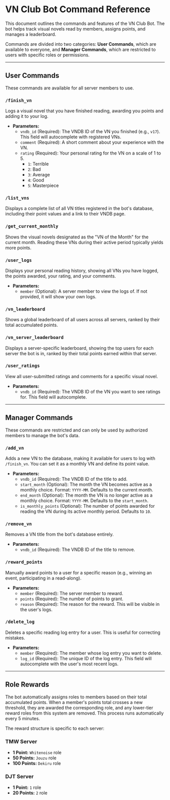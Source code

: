 # VN Club Bot Command Reference

This document outlines the commands and features of the VN Club Bot. The bot helps track visual novels read by members, assigns points, and manages a leaderboard.

Commands are divided into two categories: **User Commands**, which are available to everyone, and **Manager Commands**, which are restricted to users with specific roles or permissions.


---

## User Commands

These commands are available for all server members to use.

### `/finish_vn`
Logs a visual novel that you have finished reading, awarding you points and adding it to your log.

- **Parameters:**
    - `vndb_id` (Required): The VNDB ID of the VN you finished (e.g., `v17`). This field will autocomplete with registered VNs.
    - `comment` (Required): A short comment about your experience with the VN.
    - `rating` (Required): Your personal rating for the VN on a scale of 1 to 5.
        - `1`: Terrible
        - `2`: Bad
        - `3`: Average
        - `4`: Good
        - `5`: Masterpiece

### `/list_vns`
Displays a complete list of all VN titles registered in the bot's database, including their point values and a link to their VNDB page.

### `/get_current_monthly`
Shows the visual novels designated as the "VN of the Month" for the current month. Reading these VNs during their active period typically yields more points.

### `/user_logs`
Displays your personal reading history, showing all VNs you have logged, the points awarded, your rating, and your comments.

- **Parameters:**
    - `member` (Optional): A server member to view the logs of. If not provided, it will show your own logs.

### `/vn_leaderboard`
Shows a global leaderboard of all users across all servers, ranked by their total accumulated points.

### `/vn_server_leaderboard`
Displays a server-specific leaderboard, showing the top users for each server the bot is in, ranked by their total points earned within that server.

### `/user_ratings`
View all user-submitted ratings and comments for a specific visual novel.

- **Parameters:**
    - `vndb_id` (Required): The VNDB ID of the VN you want to see ratings for. This field will autocomplete.

---

## Manager Commands

These commands are restricted and can only be used by authorized members to manage the bot's data.

### `/add_vn`
Adds a new VN to the database, making it available for users to log with `/finish_vn`. You can set it as a monthly VN and define its point value.

- **Parameters:**
    - `vndb_id` (Required): The VNDB ID of the title to add.
    - `start_month` (Optional): The month the VN becomes active as a monthly choice. Format: `YYYY-MM`. Defaults to the current month.
    - `end_month` (Optional): The month the VN is no longer active as a monthly choice. Format: `YYYY-MM`. Defaults to the `start_month`.
    - `is_monthly_points` (Optional): The number of points awarded for reading the VN during its active monthly period. Defaults to `10`.

### `/remove_vn`
Removes a VN title from the bot's database entirely.

- **Parameters:**
    - `vndb_id` (Required): The VNDB ID of the title to remove.

### `/reward_points`
Manually award points to a user for a specific reason (e.g., winning an event, participating in a read-along).

- **Parameters:**
    - `member` (Required): The server member to reward.
    - `points` (Required): The number of points to grant.
    - `reason` (Required): The reason for the reward. This will be visible in the user's logs.

### `/delete_log`
Deletes a specific reading log entry for a user. This is useful for correcting mistakes.

- **Parameters:**
    - `member` (Required): The member whose log entry you want to delete.
    - `log_id` (Required): The unique ID of the log entry. This field will autocomplete with the user's most recent logs.

---

## Role Rewards

The bot automatically assigns roles to members based on their total accumulated points. When a member's points total crosses a new threshold, they are awarded the corresponding role, and any lower-tier reward roles from this system are removed. This process runs automatically every 5 minutes.

The reward structure is specific to each server:

### TMW Server
- **1 Point:** `Whitenoise` role
- **50 Points:** `Jouzu` role
- **100 Points:** `Dekiru` role

### DJT Server
- **1 Point:** `1` role
- **20 Points:** `2` role
